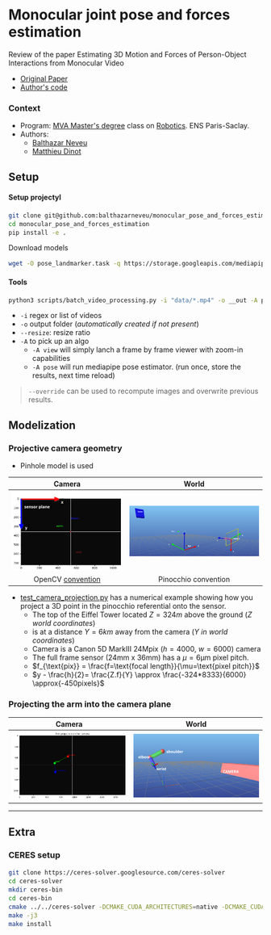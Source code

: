 # Monocular joint pose and forces estimation
Review of the paper Estimating 3D Motion and Forces of Person-Object Interactions from Monocular Video
- [Original Paper](https://openaccess.thecvf.com/content_CVPR_2019/papers/Li_Estimating_3D_Motion_and_Forces_of_Person-Object_Interactions_From_Monocular_CVPR_2019_paper.pdf) 
- [Author's code](https://github.com/zongmianli/Estimating-3D-Motion-Forces)



### Context
 
- Program: [MVA Master's degree](https://www.master-mva.com/) class on [Robotics](https://scaron.info/robotics-mva/). ENS Paris-Saclay.
- Authors:
    - [Balthazar Neveu](https://github.com/balthazarneveu)
    - [Matthieu Dinot](https://github.com/mattx20)



## Setup
#### Setup projectyl
```bash
git clone git@github.com:balthazarneveu/monocular_pose_and_forces_estimation.git
cd monocular_pose_and_forces_estimation
pip install -e .
```

Download models
```bash
wget -O pose_landmarker.task -q https://storage.googleapis.com/mediapipe-models/pose_landmarker/pose_landmarker_heavy/float16/1/pose_landmarker_heavy.task
```

#### Tools
```bash
python3 scripts/batch_video_processing.py -i "data/*.mp4" -o __out -A pose ik --resize 0.2
```
- `-i` regex or list of videos
- `-o` output folder (*automatically created if not present*)
- `--resize`: resize ratio
- `-A` to pick up an algo
  - `-A view`  will simply lanch a frame by frame viewer with zoom-in capabilities
  - `-A pose` will run mediapipe pose estimator. (run once, store the results, next time reload)
> `--override` can be used to recompute images and overwrite previous results.


## Modelization
### Projective camera geometry
- Pinhole model is used

| Camera | World |
|:------:|:-----:|
| ![](/report/figures/camera_referentials.png) | ![](/report/figures/world_camera_referentials_small.png) |
|  OpenCV [convention](https://docs.opencv.org/4.x/d9/d0c/group__calib3d.html) | Pinocchio convention |

- [test_camera_projection.py](/test/test_camera_projection.py) has a numerical example showing how you project a 3D point in the pinocchio referential onto the sensor.
  - The top of the Eiffel Tower located $Z=324m$ above the ground (*$Z$  world coordinates*)
  - is at a distance $Y=6km$ away from the camera (*$Y$ in world coordinates*)
  - Camera is a Canon 5D MarkIII 24Mpix ($h=4000$, $w=6000$) camera 
  - The full frame sensor (24mm x 36mm) has a $\mu=6\text{µm}$ pixel pitch.
  - $f_{\text{pix}} = \frac{f=\text{focal length}}{\mu=\text{pixel pitch}}$
  - $y - \frac{h}{2}= \frac{Z.f}{Y} \approx \frac{-324*8333}{6000} \approx{-450pixels}$


### Projecting the arm into the camera plane
| Camera | World |
|:------:|:-----:|
| ![](/report/figures/arm_camera_projection.png) | ![](/report/figures/arm_world.png) |


-----

## Extra
### CERES setup
```bash
git clone https://ceres-solver.googlesource.com/ceres-solver
cd ceres-solver
mkdir ceres-bin
cd ceres-bin
cmake ../../ceres-solver -DCMAKE_CUDA_ARCHITECTURES=native -DCMAKE_CUDA_COMPILER=/usr/local/cuda/bin/nvcc
make -j3
make install
```